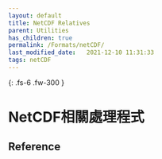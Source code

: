 ```yaml
---
layout: default
title: NetCDF Relatives
parent: Utilities
has_children: true
permalink: /Formats/netCDF/
last_modified_date:   2021-12-10 11:31:33
tags: netCDF
---
```


{: .fs-6 .fw-300 }

# NetCDF相關處理程式



## Reference
